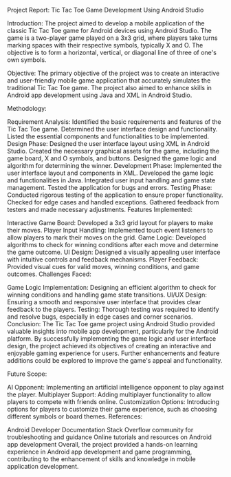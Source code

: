 Project Report: Tic Tac Toe Game Development Using Android Studio

Introduction:
The project aimed to develop a mobile application of the classic Tic Tac Toe game for Android devices using Android Studio. The game is a two-player game played on a 3x3 grid, where players take turns marking spaces with their respective symbols, typically X and O. The objective is to form a horizontal, vertical, or diagonal line of three of one's own symbols.

Objective:
The primary objective of the project was to create an interactive and user-friendly mobile game application that accurately simulates the traditional Tic Tac Toe game. The project also aimed to enhance skills in Android app development using Java and XML in Android Studio.

Methodology:

Requirement Analysis:
Identified the basic requirements and features of the Tic Tac Toe game.
Determined the user interface design and functionality.
Listed the essential components and functionalities to be implemented.
Design Phase:
Designed the user interface layout using XML in Android Studio.
Created the necessary graphical assets for the game, including the game board, X and O symbols, and buttons.
Designed the game logic and algorithm for determining the winner.
Development Phase:
Implemented the user interface layout and components in XML.
Developed the game logic and functionalities in Java.
Integrated user input handling and game state management.
Tested the application for bugs and errors.
Testing Phase:
Conducted rigorous testing of the application to ensure proper functionality.
Checked for edge cases and handled exceptions.
Gathered feedback from testers and made necessary adjustments.
Features Implemented:

Interactive Game Board: Developed a 3x3 grid layout for players to make their moves.
Player Input Handling: Implemented touch event listeners to allow players to mark their moves on the grid.
Game Logic: Developed algorithms to check for winning conditions after each move and determine the game outcome.
UI Design: Designed a visually appealing user interface with intuitive controls and feedback mechanisms.
Player Feedback: Provided visual cues for valid moves, winning conditions, and game outcomes.
Challenges Faced:

Game Logic Implementation: Designing an efficient algorithm to check for winning conditions and handling game state transitions.
UI/UX Design: Ensuring a smooth and responsive user interface that provides clear feedback to the players.
Testing: Thorough testing was required to identify and resolve bugs, especially in edge cases and corner scenarios.
Conclusion:
The Tic Tac Toe game project using Android Studio provided valuable insights into mobile app development, particularly for the Android platform. By successfully implementing the game logic and user interface design, the project achieved its objectives of creating an interactive and enjoyable gaming experience for users. Further enhancements and feature additions could be explored to improve the game's appeal and functionality.

Future Scope:

AI Opponent: Implementing an artificial intelligence opponent to play against the player.
Multiplayer Support: Adding multiplayer functionality to allow players to compete with friends online.
Customization Options: Introducing options for players to customize their game experience, such as choosing different symbols or board themes.
References:

Android Developer Documentation
Stack Overflow community for troubleshooting and guidance
Online tutorials and resources on Android app development
Overall, the project provided a hands-on learning experience in Android app development and game programming, contributing to the enhancement of skills and knowledge in mobile application development.
